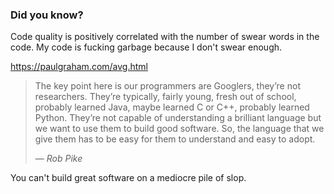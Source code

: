 ### Did you know?

Code quality is positively correlated with the number of swear words in the code. My code is fucking garbage because I don't swear enough.

https://paulgraham.com/avg.html

> The key point here is our programmers are Googlers, they’re not researchers. They’re typically, fairly young, fresh out of school, probably learned Java, maybe learned C or C++, probably learned Python. They’re not capable of understanding a brilliant language but we want to use them to build good software. So, the language that we give them has to be easy for them to understand and easy to adopt.
>
> &mdash; <cite>Rob Pike</cite>

You can't build great software on a mediocre pile of slop.

<!-- blah blah blah-->
<!--
**Pannoniae/Pannoniae** is a ✨ _special_ ✨ repository because its `README.md` (this file) appears on your GitHub profile.

Here are some ideas to get you started:

- 🔭 I’m currently working on ...
- 🌱 I’m currently learning ...
- 👯 I’m looking to collaborate on ...
- 🤔 I’m looking for help with ...
- 💬 Ask me about ...
- 📫 How to reach me: ...
- 😄 Pronouns: ...
- ⚡ Fun fact: ...
-->
